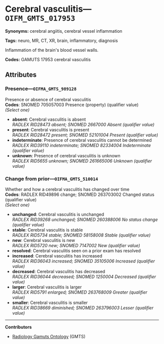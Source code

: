# Cerebral vasculitis—`OIFM_GMTS_017953`

**Synonyms:** cerebral angiitis, cerebral vessel inflammation

**Tags:** neuro, MR, CT, XR, brain, inflammatory, diagnosis

Inflammation of the brain's blood vessel walls.

**Codes:** GAMUTS 17953 cerebral vasculitis

## Attributes

### Presence—`OIFMA_GMTS_989128`

Presence or absence of cerebral vasculitis  
**Codes**: SNOMED 705057003 Presence (property) (qualifier value)  
*(Select one)*

- **absent**: Cerebral vasculitis is absent  
_RADLEX RID28473 absent; SNOMED 2667000 Absent (qualifier value)_
- **present**: Cerebral vasculitis is present  
_RADLEX RID28472 present; SNOMED 52101004 Present (qualifier value)_
- **indeterminate**: Presence of cerebral vasculitis cannot be determined  
_RADLEX RID39110 indeterminate; SNOMED 82334004 Indeterminate (qualifier value)_
- **unknown**: Presence of cerebral vasculitis is unknown  
_RADLEX RID5655 unknown; SNOMED 261665006 Unknown (qualifier value)_

### Change from prior—`OIFMA_GMTS_510014`

Whether and how a cerebral vasculitis has changed over time  
**Codes**: RADLEX RID49896 change; SNOMED 263703002 Changed status (qualifier value)  
*(Select one)*

- **unchanged**: Cerebral vasculitis is unchanged  
_RADLEX RID39268 unchanged; SNOMED 260388006 No status change (qualifier value)_
- **stable**: Cerebral vasculitis is stable  
_RADLEX RID5734 stable; SNOMED 58158008 Stable (qualifier value)_
- **new**: Cerebral vasculitis is new  
_RADLEX RID5720 new; SNOMED 7147002 New (qualifier value)_
- **resolved**: Cerebral vasculitis seen on a prior exam has resolved  
- **increased**: Cerebral vasculitis has increased  
_RADLEX RID36043 increased; SNOMED 35105006 Increased (qualifier value)_
- **decreased**: Cerebral vasculitis has decreased  
_RADLEX RID36044 decreased; SNOMED 1250004 Decreased (qualifier value)_
- **larger**: Cerebral vasculitis is larger  
_RADLEX RID5791 enlarged; SNOMED 263768009 Greater (qualifier value)_
- **smaller**: Cerebral vasculitis is smaller  
_RADLEX RID38669 diminished; SNOMED 263796003 Lesser (qualifier value)_

---

**Contributors**

- [Radiology Gamuts Ontology](https://gamuts.net/) (GMTS)